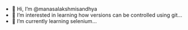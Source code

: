- 👋 Hi, I’m @manasalakshmisandhya
- 👀 I’m interested in learning how versions can be controlled using git...
- 🌱 I’m currently learning selenium...

<!---
manasalakshmisandhya/manasalakshmisandhya is a ✨ special ✨ repository because its `README.md` (this file) appears on your GitHub profile.
You can click the Preview link to take a look at your changes.
--->
 

